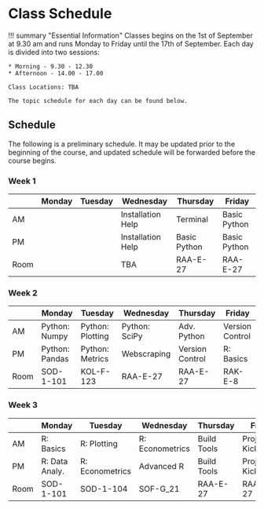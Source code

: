 # Class Schedule

!!! summary "Essential Information"
    Classes begins on the 1st of September at 9.30 am and runs Monday to Friday until the 17th of September.
    Each day is divided into two sessions:

    * Morning - 9.30 - 12.30
    * Afternoon - 14.00 - 17.00

    Class Locations: TBA

    The topic schedule for each day can be found below.

<!-- !!! bug "Social Event"
    We will go for drinks on Friday the 3rd of September after the class finishes.

    *Location: TBA* -->

## Schedule

The following is a preliminary schedule.
It may be updated prior to the beginning of the course, and updated schedule will be forwarded before the course begins.

### Week 1

  |              |  Monday         |       Tuesday       |       Wednesday         |      Thursday      |     Friday     |
  | -----------  |-----------------| ------------------- | ------------------------|--------------------| ---------------|
  | AM           |                 |                     |    Installation Help    |   Terminal         | Basic Python   |
  | PM           |                 |                     |    Installation Help    | Basic Python       | Basic Python   |
  | Room         |                 |                     |    TBA                  | RAA-E-27           | RAA-E-27       |


### Week 2
  |              |  Monday         |       Tuesday       |       Wednesday         |      Thursday      |     Friday     |
  | -----------  |-----------------| ------------------- | ------------------------|--------------------| ---------------|
  | AM           |  Python: Numpy  | Python: Plotting    |  Python: SciPy          | Adv. Python        | Version Control |
  | PM           |  Python: Pandas | Python: Metrics     |    Webscraping          | Version Control    |  R: Basics     |
  | Room         |  SOD-1-101      |   KOL-F-123         |   RAA-E-27              | RAA-E-27           | RAK-E-8        |


### Week 3
  |              |  Monday         |       Tuesday       |       Wednesday         |      Thursday      |     Friday     |
  | -----------  |-----------------| ------------------- | ------------------------|--------------------| ---------------|
  | AM           |     R: Basics   |   R: Plotting       |   R: Econometrics       |  Build Tools       |  Project Kickstarter  |
  | PM           | R: Data Analy.  |   R: Econometrics   |   Advanced R            |  Build Tools       |  Project Kickstarter  |
  | Room         |  SOD-1-101      |   SOD-1-104         |   SOF-G_21              | RAA-E-27           | RAA-E-27       |


